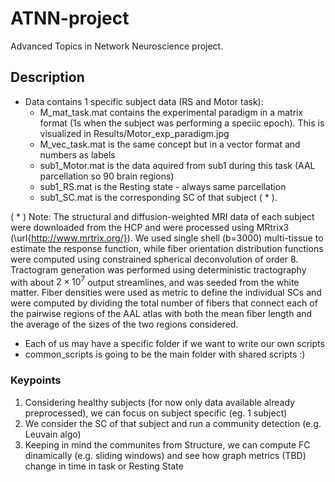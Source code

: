 # ATNN-project
Advanced Topics in Network Neuroscience project.

## Description
- Data contains 1 specific subject data (RS and Motor task):
  - M_mat_task.mat contains the experimental paradigm in a matrix format (1s when the subject was performing a speciic epoch). This is visualized in Results/Motor_exp_paradigm.jpg
  - M_vec_task.mat is the same concept but in a vector format and numbers as labels
  - sub1_Motor.mat is the data aquired from sub1 during this task (AAL parcellation so 90 brain regions)
  - sub1_RS.mat is the Resting state - always same parcellation 
  - sub1_SC.mat is the corresponding SC of that subject ( * ).

( * ) Note: The structural and diffusion-weighted MRI data of each subject were downloaded from the HCP and were processed using MRtrix3 (\url{http://www.mrtrix.org/}). We used single shell (b=3000) multi-tissue to estimate the response function, while fiber orientation distribution functions were computed using constrained spherical deconvolution of order 8. Tractogram generation was performed using deterministic tractography with about $2\times10^7$ output streamlines, and was seeded from the white matter. Fiber densities were used as metric to define the individual SCs and were computed by dividing the total number of fibers that connect each of the pairwise regions of the AAL atlas with both the mean fiber length and the average of the sizes of the two regions considered.

- Each of us may have a specific folder if we want to write our own scripts
- common_scripts is going to be the main folder with shared scripts :)

### Keypoints
1. Considering healthy subjects (for now only data available already preprocessed), we can focus on subject specific (eg. 1 subject)
2. We consider the SC of that subject and run a community detection (e.g. Leuvain algo)
3. Keeping in mind the communites from Structure, we can compute FC dinamically (e.g. sliding windows) and see how graph metrics (TBD) change in time in task or Resting State


